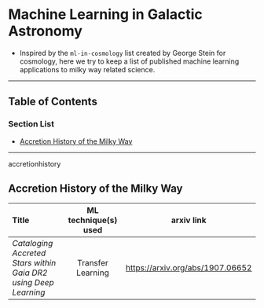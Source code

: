 # Machine Learning in Galactic Astronomy

* Inspired by the `ml-in-cosmology` list created by George Stein for cosmology, here we try to keep a list of published machine learning applications to milky way related science.

---
## Table of Contents

### Section List

- [Accretion History of the Milky Way](#accretionhistory)

---
<a name=''>accretionhistory</a>
## Accretion History of the Milky Way

| Title | ML technique(s) used | arxiv link |
| :---- | :------------------: | :--------: |
| *Cataloging Accreted Stars within Gaia DR2 using Deep Learning* | Transfer Learning | https://arxiv.org/abs/1907.06652 | 

&nbsp;